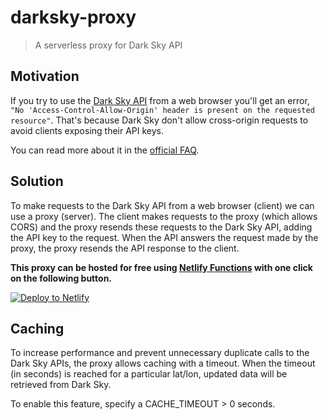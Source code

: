 # darksky-proxy

> A serverless proxy for Dark Sky API

## Motivation

If you try to use the [Dark Sky API](https://darksky.net/dev) from a web browser you'll get an error, `"No 'Access-Control-Allow-Origin' header is present on the requested resource"`.
That's because Dark Sky don't allow cross-origin requests to avoid clients exposing their API keys.

You can read more about it in the [official FAQ](https://darksky.net/dev/docs/faq#cross-origin).

## Solution

To make requests to the Dark Sky API from a web browser (client) we can use a proxy (server). The client makes requests to the proxy (which allows CORS) and the proxy resends these requests to the Dark Sky API, adding the API key to the request.
When the API answers the request made by the proxy, the proxy resends the API response to the client.

**This proxy can be hosted for free using [Netlify Functions](https://www.netlify.com/docs/functions/) with one click on the following button.**

[![Deploy to Netlify](https://www.netlify.com/img/deploy/button.svg)](https://app.netlify.com/start/deploy?repository=https://github.com/tanoabeleyra/darksky-proxy)

## Caching

To increase performance and prevent unnecessary duplicate calls to the Dark Sky APIs, the proxy allows caching with a timeout. When the timeout (in seconds) is reached for a particular lat/lon, updated data will be retrieved from Dark Sky.

To enable this feature, specify a CACHE_TIMEOUT > 0 seconds.

